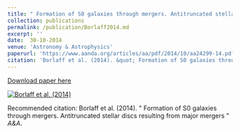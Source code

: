 ```yaml
---
title: " Formation of S0 galaxies through mergers. Antitruncated stellar discs resulting from major mergers "
collection: publications
permalink: /publication/Borlaff2014.md
excerpt: ''
date:  30-10-2014 
venue: 'Astronomy & Astrophysics'
paperurl: 'https://www.aanda.org/articles/aa/pdf/2014/10/aa24299-14.pdf'
citation: 'Borlaff et al. (2014). &quot; Formation of S0 galaxies through mergers. Antitruncated stellar discs resulting from major mergers &quot; <i>A&A</i>.'
---
```


[Download paper here](https://www.aanda.org/articles/aa/pdf/2014/10/aa24299-14.pdf)

[![Borlaff et al. (2014)](https://borlaff.github.io/files/gSbgSbo41.gif)](https://www.aanda.org/articles/aa/pdf/2014/10/aa24299-14.pdf)

Recommended citation: Borlaff et al. (2014). " Formation of S0 galaxies through mergers. Antitruncated stellar discs resulting from major mergers " <i>A&A</i>.
